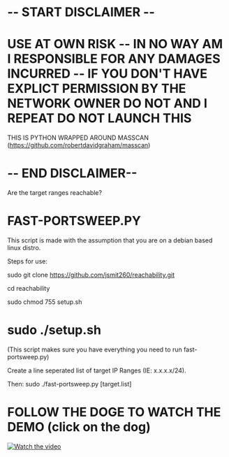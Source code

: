 # -- START DISCLAIMER --

# USE AT OWN RISK -- IN NO WAY AM I RESPONSIBLE FOR ANY DAMAGES INCURRED -- IF YOU DON'T HAVE EXPLICT PERMISSION BY THE NETWORK OWNER DO NOT AND I REPEAT DO NOT LAUNCH THIS 

THIS IS PYTHON WRAPPED AROUND MASSCAN (https://github.com/robertdavidgraham/masscan)
# -- END DISCLAIMER--

Are the target ranges reachable?

# FAST-PORTSWEEP.PY
This script is made with the assumption that you are on a debian based linux distro.

Steps for use:

sudo git clone https://github.com/jsmit260/reachability.git

cd reachability

sudo chmod 755 setup.sh

# sudo ./setup.sh
(This script makes sure you have everything you need to run fast-portsweep.py)

Create a line seperated list of target IP Ranges (IE: x.x.x.x/24).


Then:
sudo ./fast-portsweep.py [target.list]

# FOLLOW THE DOGE TO WATCH THE DEMO (click on the dog)
[![Watch the video](https://i.imgur.com/EVvpwLb.jpg)](https://www.youtube.com/watch?v=EpbwpMsnZDI)



